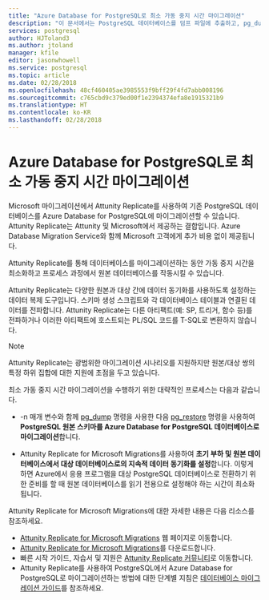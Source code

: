 ```yaml
---
title: "Azure Database for PostgreSQL로 최소 가동 중지 시간 마이그레이션"
description: "이 문서에서는 PostgreSQL 데이터베이스를 덤프 파일에 추출하고, pg_dump에서 생성한 아카이브 파일의 PostgreSQL 데이터베이스를 Azure Database for PostgreSQL에 복원하고, Attunity Replicate for Microsoft Migrations를 사용하여 초기 부하 및 원본 데이터베이스에서 대상 데이터베이스로의 지속적 데이터 동기화를 설정하여 최소 가동 중지 시간 마이그레이션을 수행하는 방법을 설명합니다."
services: postgresql
author: HJToland3
ms.author: jtoland
manager: kfile
editor: jasonwhowell
ms.service: postgresql
ms.topic: article
ms.date: 02/28/2018
ms.openlocfilehash: 48cf460405ae3985553f9bff29f4fd7abb008196
ms.sourcegitcommit: c765cbd9c379ed00f1e2394374efa8e1915321b9
ms.translationtype: HT
ms.contentlocale: ko-KR
ms.lasthandoff: 02/28/2018
---
```

# <a name="minimal-downtime-migration-to-azure-database-for-postgresql"></a>Azure Database for PostgreSQL로 최소 가동 중지 시간 마이그레이션
Microsoft 마이그레이션에서 Attunity Replicate를 사용하여 기존 PostgreSQL 데이터베이스를 Azure Database for PostgreSQL에 마이그레이션할 수 있습니다. Attunity Replicate는 Attunity 및 Microsoft에서 제공하는 결합입니다. Azure Database Migration Service와 함께 Microsoft 고객에게 추가 비용 없이 제공됩니다. 

Attunity Replicate를 통해 데이터베이스를 마이그레이션하는 동안 가동 중지 시간을 최소화하고 프로세스 과정에서 원본 데이터베이스를 작동시킬 수 있습니다.

Attunity Replicate는 다양한 원본과 대상 간에 데이터 동기화를 사용하도록 설정하는 데이터 복제 도구입니다. 스키마 생성 스크립트와 각 데이터베이스 테이블과 연결된 데이터를 전파합니다. Attunity Replicate는 다른 아티팩트(예: SP, 트리거, 함수 등)를 전파하거나 이러한 아티팩트에 호스트되는 PL/SQL 코드를 T-SQL로 변환하지 않습니다.

> [!NOTE]
> Attunity Replicate는 광범위한 마이그레이션 시나리오를 지원하지만 원본/대상 쌍의 특정 하위 집합에 대한 지원에 초점을 두고 있습니다.

최소 가동 중지 시간 마이그레이션을 수행하기 위한 대략적인 프로세스는 다음과 같습니다.

* -n 매개 변수와 함께 [pg_dump](https://www.postgresql.org/docs/9.3/static/app-pgdump.html) 명령을 사용한 다음 [pg_restore](https://www.postgresql.org/docs/9.3/static/app-pgrestore.html) 명령을 사용하여 **PostgreSQL 원본 스키마를 Azure Database for PostgreSQL 데이터베이스로 마이그레이션**합니다.

* Attunity Replicate for Microsoft Migrations를 사용하여 **초기 부하 및 원본 데이터베이스에서 대상 데이터베이스로의 지속적 데이터 동기화를 설정**합니다. 이렇게 하면 Azure에서 응용 프로그램을 대상 PostgreSQL 데이터베이스로 전환하기 위한 준비를 할 때 원본 데이터베이스를 읽기 전용으로 설정해야 하는 시간이 최소화됩니다.

Attunity Replicate for Microsoft Migrations에 대한 자세한 내용은 다음 리소스를 참조하세요.
 - [Attunity Replicate for Microsoft Migrations](https://aka.ms/attunity-replicate) 웹 페이지로 이동합니다.
 - [Attunity Replicate for Microsoft Migrations](http://discover.attunity.com/download-replicate-microsoft-lp6657.html)를 다운로드합니다.
 - 빠른 시작 가이드, 자습서 및 지원은 [Attunity Replicate 커뮤니티](https://aka.ms/attunity-community/)로 이동합니다.
 - Attunity Replicate를 사용하여 PostgreSQL에서 Azure Database for PostgreSQL로 마이그레이션하는 방법에 대한 단계별 지침은 [데이터베이스 마이그레이션 가이드](https://datamigration.microsoft.com/scenario/postgresql-to-azurepostgresql)를 참조하세요.